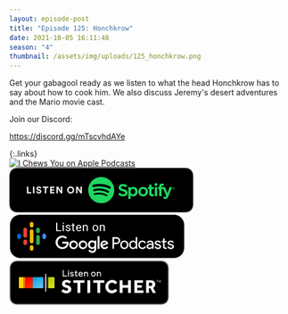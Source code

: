 ```yaml
---
layout: episode-post
title: "Episode 125: Honchkrow"
date: 2021-10-05 16:11:48
season: "4"
thumbnail: /assets/img/uploads/125_honchkrow.png
---
```

Get your gabagool ready as we listen to what the head Honchkrow has to say about how to cook him. We also discuss Jeremy's desert adventures and the Mario movie cast.

Join our Discord:

https://discord.gg/mTscvhdAYe

{:.links}\
[![I Chews You on Apple Podcasts](https://linkmaker.itunes.apple.com/en-us/badge-lrg.svg?releaseDate=2019-04-16T00:00:00Z&kind=podcast&bubble=podcasts)](https://podcasts.apple.com/us/podcast/125-honchkrow/id1455409177?i=1000537614632)  [![I Chews You on Spotify](/assets/img/uploads/spotify-badge-button.svg)](https://open.spotify.com/episode/1yxGlFp7EKxwSTr1awyfoK?si=5dFcLmg-Tkun87q1OO98Xg&dl_branch=1)  [![I Chews You on Google Podcasts](/assets/img/uploads/google-podcasts-badge-button.svg)](https://podcasts.google.com/feed/aHR0cHM6Ly9pY2hld3N5b3UubGlic3luLmNvbS9yc3M/episode/MGIwNmVlOGMtMmM0Ny00NmY3LTg1YWEtZDBhZGQxODBkZmZm?sa=X&ved=0CAUQkfYCahcKEwiw5e269LbzAhUAAAAAHQAAAAAQAQ)  [![I Chews You on Stitcher](/assets/img/uploads/stitcher-badge-button.svg)](https://www.stitcher.com/s?eid=87294845)